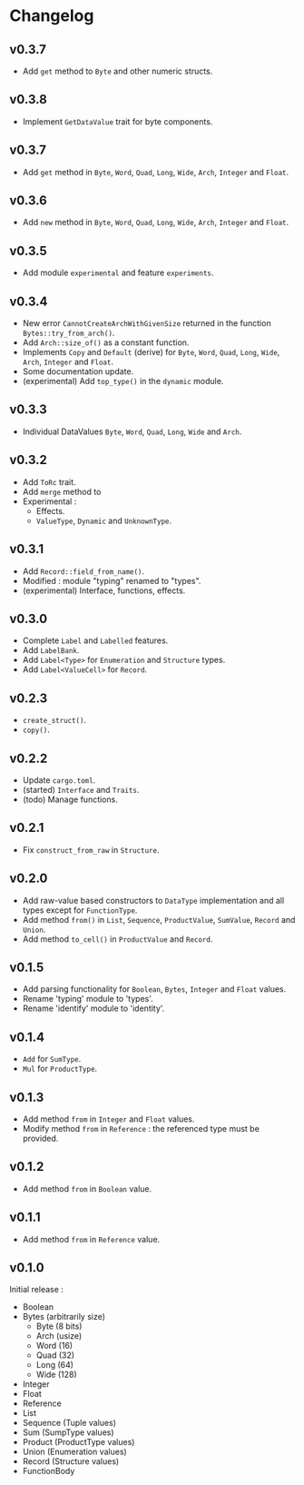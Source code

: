 # Changelog

## v0.3.7

- Add `get` method to `Byte` and other numeric structs.

## v0.3.8

- Implement `GetDataValue` trait for byte components.

## v0.3.7

- Add `get` method in `Byte`, `Word`, `Quad`, `Long`, `Wide`, `Arch`, `Integer` and `Float`.

## v0.3.6

- Add `new` method in `Byte`, `Word`, `Quad`, `Long`, `Wide`, `Arch`, `Integer` and `Float`.

## v0.3.5

- Add module `experimental` and feature `experiments`.

## v0.3.4

- New error `CannotCreateArchWithGivenSize` returned in the function `Bytes::try_from_arch()`.
- Add `Arch::size_of()` as a constant function.
- Implements `Copy` and `Default` (derive) for `Byte`, `Word`, `Quad`, `Long`, `Wide`, `Arch`, `Integer` and `Float`.
- Some documentation update.
- (experimental) Add `top_type()` in the `dynamic` module.

## v0.3.3

- Individual DataValues `Byte`, `Word`, `Quad`, `Long`, `Wide` and `Arch`.

## v0.3.2

- Add `ToRc` trait.
- Add `merge` method to 
- Experimental :
  - Effects.
  - `ValueType`, `Dynamic` and  `UnknownType`.

## v0.3.1

- Add `Record::field_from_name()`.
- Modified : module "typing" renamed to "types".
- (experimental) Interface, functions, effects.

## v0.3.0

- Complete `Label` and `Labelled` features.
- Add `LabelBank`.
- Add `Label<Type>` for `Enumeration` and `Structure` types.
- Add `Label<ValueCell>` for `Record`.

## v0.2.3

- `create_struct()`.
- `copy()`.

## v0.2.2

- Update `cargo.toml`.
- (started) `Interface` and `Traits`.
- (todo) Manage functions.

## v0.2.1

- Fix `construct_from_raw` in `Structure`.

## v0.2.0

- Add raw-value based constructors to `DataType` implementation and all types except for `FunctionType`.
- Add method `from()` in `List`, `Sequence`, `ProductValue`, `SumValue`, `Record` and `Union`.
- Add method `to_cell()` in `ProductValue` and `Record`.

## v0.1.5

- Add parsing functionality for `Boolean`, `Bytes`, `Integer` and `Float` values.
- Rename 'typing' module to 'types'.
- Rename 'identify' module to 'identity'.

## v0.1.4

- `Add` for `SumType`.
- `Mul` for `ProductType`.

## v0.1.3

- Add method `from` in `Integer` and `Float` values.
- Modify method `from` in `Reference` : the referenced type must be provided.

## v0.1.2

- Add method `from` in `Boolean` value.

## v0.1.1

- Add method `from` in `Reference` value.

## v0.1.0

Initial release :
- Boolean
- Bytes (arbitrarily size)
    - Byte (8 bits)
    - Arch (usize)
    - Word (16)
    - Quad (32)
    - Long (64)
    - Wide (128)
- Integer
- Float
- Reference
- List
- Sequence (Tuple values)
- Sum (SumpType values)
- Product (ProductType values)
- Union (Enumeration values)
- Record (Structure values)
- FunctionBody